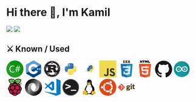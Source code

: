 # Hi there 👋, I'm Kamil

<img src="https://github-readme-stats.vercel.app/api?username=Agil-Dev&count_private=false&show_icons=true&theme=radical" />
<img src="https://github-readme-stats.vercel.app/api/top-langs/?username=Agil-Dev&count_private=true&show_icons=true&theme=radical&layout=compact" />

## ⚔️ Known / Used
<div>
  <img width="45" src="https://raw.githubusercontent.com/github/explore/master/topics/csharp/csharp.png" alt="C#">
  <img width="45" src="https://raw.githubusercontent.com/github/explore/master/topics/cpp/cpp.png" alt="C++">
  <img width="45" src="https://raw.githubusercontent.com/github/explore/master/topics/rust/rust.png" alt="Rust">
  <img width="45" src="https://raw.githubusercontent.com/github/explore/master/topics/python/python.png" alt="Python">
  <img width="45" src="https://raw.githubusercontent.com/github/explore/master/topics/pip/pip.png" alt="Pip">
  <img width="45" src="https://raw.githubusercontent.com/github/explore/master/topics/javascript/javascript.png" alt="JavaScript">
  <img width="45" src="https://raw.githubusercontent.com/github/explore/master/topics/css/css.png" alt="JavaScript">
  <img width="45" src="https://raw.githubusercontent.com/github/explore/master/topics/html/html.png" alt="JavaScript">
  <img width="45" src="https://raw.githubusercontent.com/github/explore/master/topics/github/github.png" alt="GitHub">
  <img width="45" src="https://raw.githubusercontent.com/github/explore/master/topics/arduino/arduino.png" alt="Arduin">
  <img width="45" src="https://raw.githubusercontent.com/github/explore/master/topics/raspberry-pi/raspberry-pi.png" alt="Raspberry-Pi">
  <img width="45" src="https://raw.githubusercontent.com/github/explore/master/topics/json/json.png" alt="JSON">
  <img width="45" src="https://raw.githubusercontent.com/github/explore/master/topics/visual-studio-code/visual-studio-code.png" alt="VisualStudio-Code">
  <img width="45" src="https://raw.githubusercontent.com/github/explore/master/topics/terminal/terminal.png" alt="Terminal">
  <img width="45" src="https://raw.githubusercontent.com/github/explore/master/topics/linux/linux.png" alt="Linux">
  <img width="45" src="https://raw.githubusercontent.com/github/explore/master/topics/ubuntu/ubuntu.png" alt="Ubuntu">
  <img width="45" src="https://raw.githubusercontent.com/github/explore/master/topics/git/git.png" alt="Git">
  <!--img width="45" src="https://raw.githubusercontent.com/github/explore/master/topics//.png" alt=""-->
</div>
